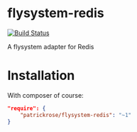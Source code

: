 # flysystem-redis

[![Build Status](https://travis-ci.org/PatrickRose/flysystem-redis.svg?branch=master)](https://travis-ci.org/PatrickRose/flysystem-redis)


A flysystem adapter for Redis

# Installation

With composer of course:

```json
"require": {
    "patrickrose/flysystem-redis": "~1"
}
```



